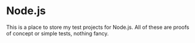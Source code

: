 # Node.js

This is a place to store my test projects for Node.js. All of these are proofs of concept or simple tests, nothing fancy.
